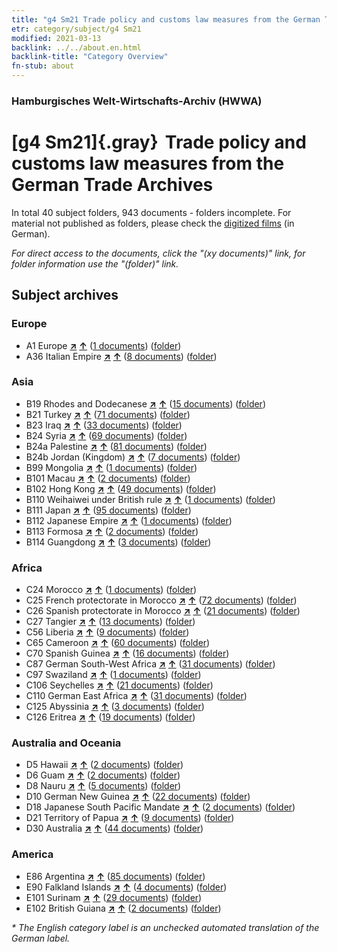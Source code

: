 ```yaml
---
title: "g4 Sm21 Trade policy and customs law measures from the German Trade Archives"
etr: category/subject/g4 Sm21
modified: 2021-03-13
backlink: ../../about.en.html
backlink-title: "Category Overview"
fn-stub: about
---
```


### Hamburgisches Welt-Wirtschafts-Archiv (HWWA)
# [g4 Sm21]{.gray}&#8201; Trade policy and customs law measures from the German Trade Archives&#160; 





In total 40 subject folders, 943 documents - folders incomplete.
For material not published as folders, please check the [digitized films](/film/h1_sh) (in German).

_For direct access to the documents, click the "(xy documents)" link, for folder information use the "(folder)" link._

## Subject archives



### Europe

- A1 Europe [**&nearr;**](../../../geo/i/140892/about.en.html "Europe (all folders)") [**&uarr;**](../../../geo/about.en.html#A1 "Country category system") (<a href="https://pm20.zbw.eu/dfgview/sh/140892,144492" title="about: Europe : Trade policy and customs law measures from the German Trade Archives" target="_blank">1 documents</a>) ([folder](http://purl.org/pressemappe20/folder/sh/140892,144492))
- A36 Italian Empire [**&nearr;**](../../../geo/i/141012/about.en.html "Italian Empire (all folders)") [**&uarr;**](../../../geo/about.en.html#A36 "Country category system") (<a href="https://pm20.zbw.eu/dfgview/sh/141012,144492" title="about: Italian Empire : Trade policy and customs law measures from the German Trade Archives" target="_blank">8 documents</a>) ([folder](http://purl.org/pressemappe20/folder/sh/141012,144492))

### Asia

- B19 Rhodes and Dodecanese [**&nearr;**](../../../geo/i/141106/about.en.html "Rhodes and Dodecanese (all folders)") [**&uarr;**](../../../geo/about.en.html#B19 "Country category system") (<a href="https://pm20.zbw.eu/dfgview/sh/141106,144492" title="about: Rhodes and Dodecanese : Trade policy and customs law measures from the German Trade Archives" target="_blank">15 documents</a>) ([folder](http://purl.org/pressemappe20/folder/sh/141106,144492))
- B21 Turkey [**&nearr;**](../../../geo/i/141111/about.en.html "Turkey (all folders)") [**&uarr;**](../../../geo/about.en.html#B21 "Country category system") (<a href="https://pm20.zbw.eu/dfgview/sh/141111,144492" title="about: Turkey : Trade policy and customs law measures from the German Trade Archives" target="_blank">71 documents</a>) ([folder](http://purl.org/pressemappe20/folder/sh/141111,144492))
- B23 Iraq [**&nearr;**](../../../geo/i/141113/about.en.html "Iraq (all folders)") [**&uarr;**](../../../geo/about.en.html#B23 "Country category system") (<a href="https://pm20.zbw.eu/dfgview/sh/141113,144492" title="about: Iraq : Trade policy and customs law measures from the German Trade Archives" target="_blank">33 documents</a>) ([folder](http://purl.org/pressemappe20/folder/sh/141113,144492))
- B24 Syria [**&nearr;**](../../../geo/i/141114/about.en.html "Syria (all folders)") [**&uarr;**](../../../geo/about.en.html#B24 "Country category system") (<a href="https://pm20.zbw.eu/dfgview/sh/141114,144492" title="about: Syria : Trade policy and customs law measures from the German Trade Archives" target="_blank">69 documents</a>) ([folder](http://purl.org/pressemappe20/folder/sh/141114,144492))
- B24a Palestine [**&nearr;**](../../../geo/i/141115/about.en.html "Palestine (all folders)") [**&uarr;**](../../../geo/about.en.html#B24a "Country category system") (<a href="https://pm20.zbw.eu/dfgview/sh/141115,144492" title="about: Palestine : Trade policy and customs law measures from the German Trade Archives" target="_blank">81 documents</a>) ([folder](http://purl.org/pressemappe20/folder/sh/141115,144492))
- B24b Jordan (Kingdom) [**&nearr;**](../../../geo/i/141116/about.en.html "Jordan (Kingdom) (all folders)") [**&uarr;**](../../../geo/about.en.html#B24b "Country category system") (<a href="https://pm20.zbw.eu/dfgview/sh/141116,144492" title="about: Jordan (Kingdom) : Trade policy and customs law measures from the German Trade Archives" target="_blank">7 documents</a>) ([folder](http://purl.org/pressemappe20/folder/sh/141116,144492))
- B99 Mongolia [**&nearr;**](../../../geo/i/141261/about.en.html "Mongolia (all folders)") [**&uarr;**](../../../geo/about.en.html#B99 "Country category system") (<a href="https://pm20.zbw.eu/dfgview/sh/141261,144492" title="about: Mongolia : Trade policy and customs law measures from the German Trade Archives" target="_blank">1 documents</a>) ([folder](http://purl.org/pressemappe20/folder/sh/141261,144492))
- B101 Macau [**&nearr;**](../../../geo/i/141267/about.en.html "Macau (all folders)") [**&uarr;**](../../../geo/about.en.html#B101 "Country category system") (<a href="https://pm20.zbw.eu/dfgview/sh/141267,144492" title="about: Macau : Trade policy and customs law measures from the German Trade Archives" target="_blank">2 documents</a>) ([folder](http://purl.org/pressemappe20/folder/sh/141267,144492))
- B102 Hong Kong [**&nearr;**](../../../geo/i/141268/about.en.html "Hong Kong (all folders)") [**&uarr;**](../../../geo/about.en.html#B102 "Country category system") (<a href="https://pm20.zbw.eu/dfgview/sh/141268,144492" title="about: Hong Kong : Trade policy and customs law measures from the German Trade Archives" target="_blank">49 documents</a>) ([folder](http://purl.org/pressemappe20/folder/sh/141268,144492))
- B110 Weihaiwei under British rule [**&nearr;**](../../../geo/i/141271/about.en.html "Weihaiwei under British rule (all folders)") [**&uarr;**](../../../geo/about.en.html#B110 "Country category system") (<a href="https://pm20.zbw.eu/dfgview/sh/141271,144492" title="about: Weihaiwei under British rule : Trade policy and customs law measures from the German Trade Archives" target="_blank">1 documents</a>) ([folder](http://purl.org/pressemappe20/folder/sh/141271,144492))
- B111 Japan [**&nearr;**](../../../geo/i/141272/about.en.html "Japan (all folders)") [**&uarr;**](../../../geo/about.en.html#B111 "Country category system") (<a href="https://pm20.zbw.eu/dfgview/sh/141272,144492" title="about: Japan : Trade policy and customs law measures from the German Trade Archives" target="_blank">95 documents</a>) ([folder](http://purl.org/pressemappe20/folder/sh/141272,144492))
- B112 Japanese Empire [**&nearr;**](../../../geo/i/141273/about.en.html "Japanese Empire (all folders)") [**&uarr;**](../../../geo/about.en.html#B112 "Country category system") (<a href="https://pm20.zbw.eu/dfgview/sh/141273,144492" title="about: Japanese Empire : Trade policy and customs law measures from the German Trade Archives" target="_blank">1 documents</a>) ([folder](http://purl.org/pressemappe20/folder/sh/141273,144492))
- B113 Formosa [**&nearr;**](../../../geo/i/141274/about.en.html "Formosa (all folders)") [**&uarr;**](../../../geo/about.en.html#B113 "Country category system") (<a href="https://pm20.zbw.eu/dfgview/sh/141274,144492" title="about: Formosa : Trade policy and customs law measures from the German Trade Archives" target="_blank">2 documents</a>) ([folder](http://purl.org/pressemappe20/folder/sh/141274,144492))
- B114 Guangdong [**&nearr;**](../../../geo/i/141275/about.en.html "Guangdong (all folders)") [**&uarr;**](../../../geo/about.en.html#B114 "Country category system") (<a href="https://pm20.zbw.eu/dfgview/sh/141275,144492" title="about: Guangdong : Trade policy and customs law measures from the German Trade Archives" target="_blank">3 documents</a>) ([folder](http://purl.org/pressemappe20/folder/sh/141275,144492))

### Africa

- C24 Morocco [**&nearr;**](../../../geo/i/141356/about.en.html "Morocco (all folders)") [**&uarr;**](../../../geo/about.en.html#C24 "Country category system") (<a href="https://pm20.zbw.eu/dfgview/sh/141356,144492" title="about: Morocco : Trade policy and customs law measures from the German Trade Archives" target="_blank">1 documents</a>) ([folder](http://purl.org/pressemappe20/folder/sh/141356,144492))
- C25 French protectorate in Morocco [**&nearr;**](../../../geo/i/141358/about.en.html "French protectorate in Morocco (all folders)") [**&uarr;**](../../../geo/about.en.html#C25 "Country category system") (<a href="https://pm20.zbw.eu/dfgview/sh/141358,144492" title="about: French protectorate in Morocco : Trade policy and customs law measures from the German Trade Archives" target="_blank">72 documents</a>) ([folder](http://purl.org/pressemappe20/folder/sh/141358,144492))
- C26 Spanish protectorate in Morocco [**&nearr;**](../../../geo/i/141359/about.en.html "Spanish protectorate in Morocco (all folders)") [**&uarr;**](../../../geo/about.en.html#C26 "Country category system") (<a href="https://pm20.zbw.eu/dfgview/sh/141359,144492" title="about: Spanish protectorate in Morocco : Trade policy and customs law measures from the German Trade Archives" target="_blank">21 documents</a>) ([folder](http://purl.org/pressemappe20/folder/sh/141359,144492))
- C27 Tangier [**&nearr;**](../../../geo/i/141360/about.en.html "Tangier (all folders)") [**&uarr;**](../../../geo/about.en.html#C27 "Country category system") (<a href="https://pm20.zbw.eu/dfgview/sh/141360,144492" title="about: Tangier : Trade policy and customs law measures from the German Trade Archives" target="_blank">13 documents</a>) ([folder](http://purl.org/pressemappe20/folder/sh/141360,144492))
- C56 Liberia [**&nearr;**](../../../geo/i/141405/about.en.html "Liberia (all folders)") [**&uarr;**](../../../geo/about.en.html#C56 "Country category system") (<a href="https://pm20.zbw.eu/dfgview/sh/141405,144492" title="about: Liberia : Trade policy and customs law measures from the German Trade Archives" target="_blank">9 documents</a>) ([folder](http://purl.org/pressemappe20/folder/sh/141405,144492))
- C65 Cameroon [**&nearr;**](../../../geo/i/141410/about.en.html "Cameroon (all folders)") [**&uarr;**](../../../geo/about.en.html#C65 "Country category system") (<a href="https://pm20.zbw.eu/dfgview/sh/141410,144492" title="about: Cameroon : Trade policy and customs law measures from the German Trade Archives" target="_blank">60 documents</a>) ([folder](http://purl.org/pressemappe20/folder/sh/141410,144492))
- C70 Spanish Guinea [**&nearr;**](../../../geo/i/141412/about.en.html "Spanish Guinea (all folders)") [**&uarr;**](../../../geo/about.en.html#C70 "Country category system") (<a href="https://pm20.zbw.eu/dfgview/sh/141412,144492" title="about: Spanish Guinea : Trade policy and customs law measures from the German Trade Archives" target="_blank">16 documents</a>) ([folder](http://purl.org/pressemappe20/folder/sh/141412,144492))
- C87 German South-West Africa [**&nearr;**](../../../geo/i/141450/about.en.html "German South-West Africa (all folders)") [**&uarr;**](../../../geo/about.en.html#C87 "Country category system") (<a href="https://pm20.zbw.eu/dfgview/sh/141450,144492" title="about: German South-West Africa : Trade policy and customs law measures from the German Trade Archives" target="_blank">31 documents</a>) ([folder](http://purl.org/pressemappe20/folder/sh/141450,144492))
- C97 Swaziland [**&nearr;**](../../../geo/i/141461/about.en.html "Swaziland (all folders)") [**&uarr;**](../../../geo/about.en.html#C97 "Country category system") (<a href="https://pm20.zbw.eu/dfgview/sh/141461,144492" title="about: Swaziland : Trade policy and customs law measures from the German Trade Archives" target="_blank">1 documents</a>) ([folder](http://purl.org/pressemappe20/folder/sh/141461,144492))
- C106 Seychelles [**&nearr;**](../../../geo/i/141470/about.en.html "Seychelles (all folders)") [**&uarr;**](../../../geo/about.en.html#C106 "Country category system") (<a href="https://pm20.zbw.eu/dfgview/sh/141470,144492" title="about: Seychelles : Trade policy and customs law measures from the German Trade Archives" target="_blank">21 documents</a>) ([folder](http://purl.org/pressemappe20/folder/sh/141470,144492))
- C110 German East Africa [**&nearr;**](../../../geo/i/141471/about.en.html "German East Africa (all folders)") [**&uarr;**](../../../geo/about.en.html#C110 "Country category system") (<a href="https://pm20.zbw.eu/dfgview/sh/141471,144492" title="about: German East Africa : Trade policy and customs law measures from the German Trade Archives" target="_blank">31 documents</a>) ([folder](http://purl.org/pressemappe20/folder/sh/141471,144492))
- C125 Abyssinia [**&nearr;**](../../../geo/i/141482/about.en.html "Abyssinia (all folders)") [**&uarr;**](../../../geo/about.en.html#C125 "Country category system") (<a href="https://pm20.zbw.eu/dfgview/sh/141482,144492" title="about: Abyssinia : Trade policy and customs law measures from the German Trade Archives" target="_blank">3 documents</a>) ([folder](http://purl.org/pressemappe20/folder/sh/141482,144492))
- C126 Eritrea [**&nearr;**](../../../geo/i/141483/about.en.html "Eritrea (all folders)") [**&uarr;**](../../../geo/about.en.html#C126 "Country category system") (<a href="https://pm20.zbw.eu/dfgview/sh/141483,144492" title="about: Eritrea : Trade policy and customs law measures from the German Trade Archives" target="_blank">19 documents</a>) ([folder](http://purl.org/pressemappe20/folder/sh/141483,144492))

### Australia and Oceania

- D5 Hawaii [**&nearr;**](../../../geo/i/141595/about.en.html "Hawaii (all folders)") [**&uarr;**](../../../geo/about.en.html#D5 "Country category system") (<a href="https://pm20.zbw.eu/dfgview/sh/141595,144492" title="about: Hawaii : Trade policy and customs law measures from the German Trade Archives" target="_blank">2 documents</a>) ([folder](http://purl.org/pressemappe20/folder/sh/141595,144492))
- D6 Guam [**&nearr;**](../../../geo/i/141598/about.en.html "Guam (all folders)") [**&uarr;**](../../../geo/about.en.html#D6 "Country category system") (<a href="https://pm20.zbw.eu/dfgview/sh/141598,144492" title="about: Guam : Trade policy and customs law measures from the German Trade Archives" target="_blank">2 documents</a>) ([folder](http://purl.org/pressemappe20/folder/sh/141598,144492))
- D8 Nauru [**&nearr;**](../../../geo/i/141599/about.en.html "Nauru (all folders)") [**&uarr;**](../../../geo/about.en.html#D8 "Country category system") (<a href="https://pm20.zbw.eu/dfgview/sh/141599,144492" title="about: Nauru : Trade policy and customs law measures from the German Trade Archives" target="_blank">5 documents</a>) ([folder](http://purl.org/pressemappe20/folder/sh/141599,144492))
- D10 German New Guinea [**&nearr;**](../../../geo/i/141601/about.en.html "German New Guinea (all folders)") [**&uarr;**](../../../geo/about.en.html#D10 "Country category system") (<a href="https://pm20.zbw.eu/dfgview/sh/141601,144492" title="about: German New Guinea : Trade policy and customs law measures from the German Trade Archives" target="_blank">22 documents</a>) ([folder](http://purl.org/pressemappe20/folder/sh/141601,144492))
- D18 Japanese South Pacific Mandate [**&nearr;**](../../../geo/i/141618/about.en.html "Japanese South Pacific Mandate (all folders)") [**&uarr;**](../../../geo/about.en.html#D18 "Country category system") (<a href="https://pm20.zbw.eu/dfgview/sh/141618,144492" title="about: Japanese South Pacific Mandate : Trade policy and customs law measures from the German Trade Archives" target="_blank">2 documents</a>) ([folder](http://purl.org/pressemappe20/folder/sh/141618,144492))
- D21 Territory of Papua [**&nearr;**](../../../geo/i/141620/about.en.html "Territory of Papua (all folders)") [**&uarr;**](../../../geo/about.en.html#D21 "Country category system") (<a href="https://pm20.zbw.eu/dfgview/sh/141620,144492" title="about: Territory of Papua : Trade policy and customs law measures from the German Trade Archives" target="_blank">9 documents</a>) ([folder](http://purl.org/pressemappe20/folder/sh/141620,144492))
- D30 Australia [**&nearr;**](../../../geo/i/141621/about.en.html "Australia (all folders)") [**&uarr;**](../../../geo/about.en.html#D30 "Country category system") (<a href="https://pm20.zbw.eu/dfgview/sh/141621,144492" title="about: Australia : Trade policy and customs law measures from the German Trade Archives" target="_blank">44 documents</a>) ([folder](http://purl.org/pressemappe20/folder/sh/141621,144492))

### America

- E86 Argentina [**&nearr;**](../../../geo/i/141692/about.en.html "Argentina (all folders)") [**&uarr;**](../../../geo/about.en.html#E86 "Country category system") (<a href="https://pm20.zbw.eu/dfgview/sh/141692,144492" title="about: Argentina : Trade policy and customs law measures from the German Trade Archives" target="_blank">85 documents</a>) ([folder](http://purl.org/pressemappe20/folder/sh/141692,144492))
- E90 Falkland Islands [**&nearr;**](../../../geo/i/141694/about.en.html "Falkland Islands (all folders)") [**&uarr;**](../../../geo/about.en.html#E90 "Country category system") (<a href="https://pm20.zbw.eu/dfgview/sh/141694,144492" title="about: Falkland Islands : Trade policy and customs law measures from the German Trade Archives" target="_blank">4 documents</a>) ([folder](http://purl.org/pressemappe20/folder/sh/141694,144492))
- E101 Surinam [**&nearr;**](../../../geo/i/141699/about.en.html "Surinam (all folders)") [**&uarr;**](../../../geo/about.en.html#E101 "Country category system") (<a href="https://pm20.zbw.eu/dfgview/sh/141699,144492" title="about: Surinam : Trade policy and customs law measures from the German Trade Archives" target="_blank">29 documents</a>) ([folder](http://purl.org/pressemappe20/folder/sh/141699,144492))
- E102 British Guiana [**&nearr;**](../../../geo/i/141700/about.en.html "British Guiana (all folders)") [**&uarr;**](../../../geo/about.en.html#E102 "Country category system") (<a href="https://pm20.zbw.eu/dfgview/sh/141700,144492" title="about: British Guiana : Trade policy and customs law measures from the German Trade Archives" target="_blank">2 documents</a>) ([folder](http://purl.org/pressemappe20/folder/sh/141700,144492))


_* The English category label is an unchecked automated translation of the German label._

